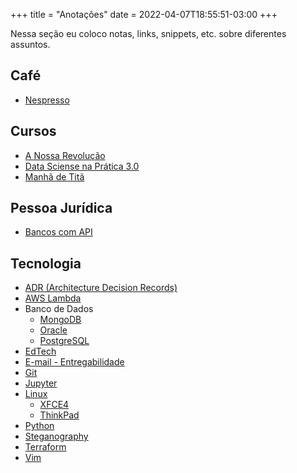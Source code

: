 +++
title = "Anotações"
date = 2022-04-07T18:55:51-03:00
+++


Nessa seção eu coloco notas, links, snippets, etc. sobre diferentes assuntos.


## Café

- [Nespresso](/anotacoes/nespresso/)


## Cursos

- [A Nossa Revolução](/anotacoes/a-nossa-revolucao/)
- [Data Sciense na Prática 3.0](/anotacoes/data-science-na-pratica/)
- [Manhã de Titã](/anotacoes/manha-de-tita/)


## Pessoa Jurídica

- [Bancos com API](/anotacoes/bancos-pj-com-api/)


## Tecnologia

- [ADR (Architecture Decision Records)](/anotacoes/adr/)
- [AWS Lambda](/anotacoes/aws/lambda/)
- Banco de Dados
  - [MongoDB](/anotacoes/banco-de-dados/mongodb/)
  - [Oracle](/anotacoes/banco-de-dados/oracle/)
  - [PostgreSQL](/anotacoes/banco-de-dados/postgresql/)
- [EdTech](/anotacoes/edtech/)
- [E-mail - Entregabilidade](/anotacoes/entregabilidade-de-emails/)
- [Git](/anotacoes/git/)
- [Jupyter](/anotacoes/jupyter/)
- [Linux](/anotacoes/linux/)
  - [XFCE4](/anotacoes/linux/xfce4/)
  - [ThinkPad](/anotacoes/linux/thinkpad/)
- [Python](/anotacoes/python/)
- [Steganography](/anotacoes/steganography/)
- [Terraform](/anotacoes/terraform/)
- [Vim](/anotacoes/vim/)


